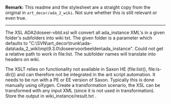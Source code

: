 
**Remark:** This readme and the stylesheet are a straight copy from the original in `art_decor/ada_2_wiki`. Not sure whether this is still relevant or even true.

---------------

The XSL ADA2doseer-vbld.xsl will convert all ada_instance XML's in a given folder's subfolders into wiki txt. The given folder is a parameter which defaults to "C:\SVN\art_decor\trunk\ada-data\ada_2_wiki\mp\9.3.0\doseervoorbeelden\ada_instance\". Could not get a relative path to work in file:list. The subfolder names will translate into headers on wiki.

The XSLT relies on functionality not available in Saxon HE (file:list(), file:is-dir()) and can therefore not be integrated in the ant script automation. It needs to be run with a PE or EE version of Saxon. Typically this is done manually using oXygen. Create a transformation scenario, the XSL can be transformed with any input XML (since it is not used in transformation). Store the output in wiki_instance/result.txt .
